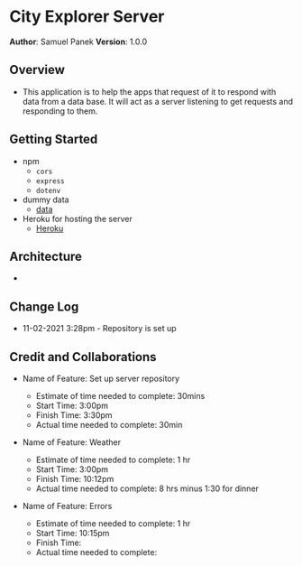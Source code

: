 # City Explorer Server

**Author**: Samuel Panek
**Version**: 1.0.0

## Overview
- This application is to help the apps that request of it to respond with  data from a data base. It will act as a server listening to get requests and responding to them.

## Getting Started
- npm
  - `cors`
  - `express`
  - `dotenv`
- dummy data
  - [data](./data/weather.json)
- Heroku for hosting the server
  - [Heroku](https://www.heroku.com/)


## Architecture
- 

## Change Log
- 11-02-2021 3:28pm - Repository is set up


## Credit and Collaborations

- Name of Feature: Set up server repository
    - Estimate of time needed to complete: 30mins
    - Start Time: 3:00pm
    - Finish Time: 3:30pm
    - Actual time needed to complete: 30min

- Name of Feature: Weather
    - Estimate of time needed to complete: 1 hr
    - Start Time: 3:00pm
    - Finish Time: 10:12pm
    - Actual time needed to complete: 8 hrs minus 1:30 for dinner

- Name of Feature: Errors
    - Estimate of time needed to complete: 1 hr
    - Start Time: 10:15pm
    - Finish Time:
    - Actual time needed to complete: